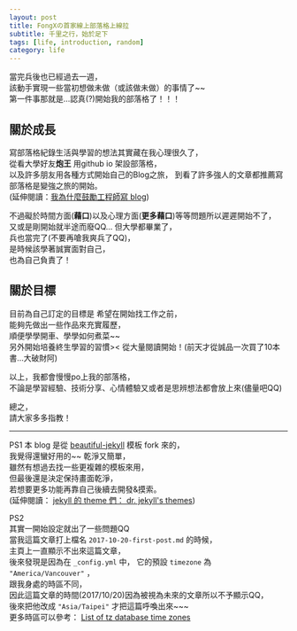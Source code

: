 ```yaml
---
layout: post
title: FongXの首家線上部落格上線拉
subtitle: 千里之行，始於足下
tags: [life, introduction, random]
category: life
---
```


當完兵後也已經過去一週，      
該動手實現一些當初想做未做（或該做未做）的事情了~~  
第一件事那就是...認真(?)開始我的部落格了！！！  


## 關於成長 ##

寫部落格紀錄生活與學習的想法其實藏在我心理很久了，  
從看大學好友**炮王** 用github io 架設部落格，  
以及許多朋友用各種方式開始自己的Blog之旅，
到看了許多強人的文章都推薦寫部落格是變強之旅的開始。  
(延伸閱讀：[我為什麼鼓勵工程師寫 blog][blog advantage])  


不過礙於時間方面(**藉口**)以及心理方面(**更多藉口**)等等問題所以遲遲開始不了，  
又或是剛開始就半途而廢QQ...
但大學都畢業了，  
兵也當完了(不要再嗆我爽兵了QQ)，  
是時候該學著誠實面對自己，  
也為自己負責了！


## 關於目標 ##

目前為自己訂定的目標是
希望在開始找工作之前，  
能夠先做出一些作品來充實履歷，  
順便學學開車、學學如何煮菜~~  
另外開始培養終生學習的習慣><
從大量閱讀開始！(前天才從誠品一次買了10本書...大破財阿)

以上，我都會慢慢po上我的部落格，  
不論是學習經驗、技術分享、心情體驗又或者是思辨想法都會放上來(儘量吧QQ)  


總之，  
請大家多多指教！  

---
PS1
本 blog 是從 [beautiful-jekyll][theme url] 模板 fork 來的，  
我覺得還蠻好用的~~  乾淨又簡單，  
雖然有想過去找一些更複雜的模板來用，  
但最後還是決定保持畫面乾淨，  
若想要更多功能再靠自己後續去開發&摸索。  
(延伸閱讀： [jekyll 的 theme 們： dr. jekyll's themes][theme collection])  

PS2  
其實一開始設定就出了一些問題QQ  
當我這篇文章打上檔名 `2017-10-20-first-post.md` 的時候，  
主頁上一直顯示不出來這篇文章，  
後來發現是因為在 `_config.yml` 中，
它的預設 `timezone` 為 `"America/Vancouver"` ，  
跟我身處的時區不同，  
因此這篇文章的時間(2017/10/20)因為被視為未來的文章所以不予顯示QQ，  
後來把他改成 `"Asia/Taipei"` 才把這篇呼喚出來~~~  
更多時區可以參考： 
[List of tz database time zones][timezone list]




[theme url]: https://github.com/daattali/beautiful-jekyll
[theme collection]: https://drjekyllthemes.github.io/
[timezone list]: https://en.wikipedia.org/wiki/List_of_tz_database_time_zones
[tag tutorial]: https://codinfox.github.io/dev/2015/03/06/use-tags-and-categories-in-your-jekyll-based-github-pages/
[blog advantage]: https://dotblogs.com.tw/hatelove/2017/03/26/why-engineers-should-keep-blogging
[view counter]: http://taoalpha.github.io/blog/2015/06/07/tech-add-google-analytics-pageviews-to-jekyll-blog/






